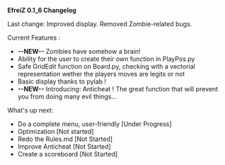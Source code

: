  **EfreiZ 0.1_6 Changelog**
 
 Last change: Improved display. Removed Zombie-related bugs.
 
Current Features :

- **--NEW--** Zombies have somehow a brain!
- Ability for the user to create their own function in PlayPos.py
- Safe GridEdit function on Board.py, checking with a vectorial representation wether the players moves are legits or not
- Basic display thanks to pylab !
- **--NEW--** Introducing: Anticheat ! The great function that will prevent you from doing many evil things...

What's up next:

- Do a complete menu, user-friendly  [Under Progress]
- Optimization [Not started]
- Redo the Rules.md  [Not Started]
- Improve Anticheat  [Not Started]
- Create a scoreboard  [Not Started]
